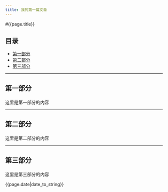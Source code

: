 ```yaml
---
title: 我的第一篇文章
---
```

#{{page.title}}

## 目录
+ [第一部分](#partⅠ)
+ [第二部分](#partⅡ)
+ [第三部分](#partⅢ)

-----------------------------------

## 第一部分 <p id="partⅠ">
这里是第一部分的内容









-------------------------------------
## 第二部分 <p id="partⅡ">
这里是第二部分的内容










--------------------------------------
## 第三部分 <p id="partⅢ">
这里是第三部分的内容

{{page.date|date_to_string}}
